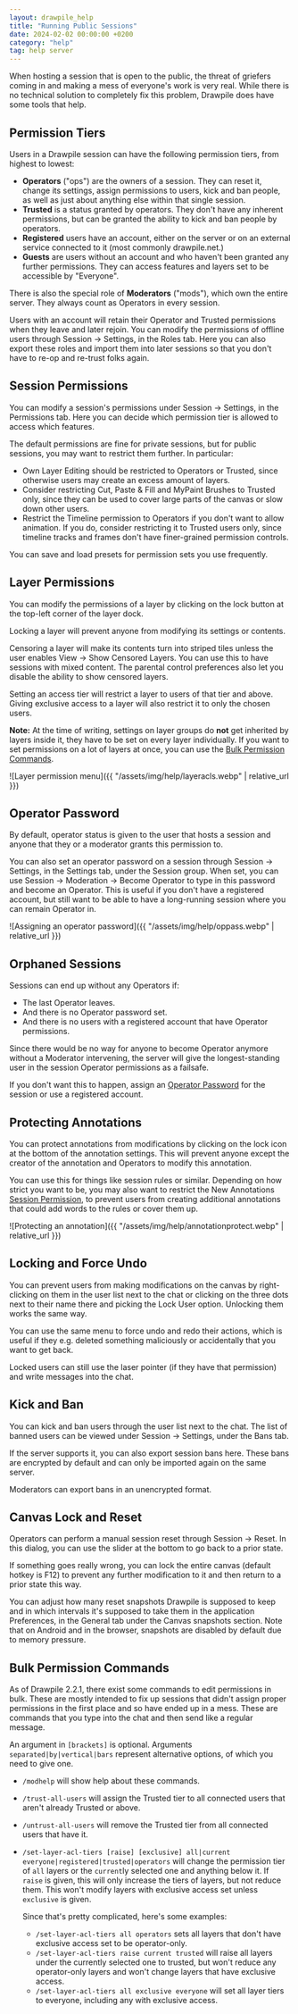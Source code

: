 ```yaml
---
layout: drawpile_help
title: "Running Public Sessions"
date: 2024-02-02 00:00:00 +0200
category: "help"
tag: help server
---
```


When hosting a session that is open to the public, the threat of griefers coming in and making a mess of everyone's work is very real. While there is no technical solution to completely fix this problem, Drawpile does have some tools that help.

## Permission Tiers

Users in a Drawpile session can have the following permission tiers, from highest to lowest:

* **Operators** ("ops") are the owners of a session. They can reset it, change its settings, assign permissions to users, kick and ban people, as well as just about anything else within that single session.
* **Trusted** is a status granted by operators. They don't have any inherent permissions, but can be granted the ability to kick and ban people by operators.
* **Registered** users have an account, either on the server or on an external service connected to it (most commonly drawpile.net.)
* **Guests** are users without an account and who haven't been granted any further permissions. They can access features and layers set to be accessible by "Everyone".

There is also the special role of **Moderators** ("mods"), which own the entire server. They always count as Operators in every session.

Users with an account will retain their Operator and Trusted permissions when they leave and later rejoin. You can modify the permissions of offline users through Session → Settings, in the Roles tab. Here you can also export these roles and import them into later sessions so that you don't have to re-op and re-trust folks again.

## Session Permissions

You can modify a session's permissions under Session → Settings, in the Permissions tab. Here you can decide which permission tier is allowed to access which features.

The default permissions are fine for private sessions, but for public sessions, you may want to restrict them further. In particular:

* Own Layer Editing should be restricted to Operators or Trusted, since otherwise users may create an excess amount of layers.
* Consider restricting Cut, Paste & Fill and MyPaint Brushes to Trusted only, since they can be used to cover large parts of the canvas or slow down other users.
* Restrict the Timeline permission to Operators if you don't want to allow animation. If you do, consider restricting it to Trusted users only, since timeline tracks and frames don't have finer-grained permission controls.

You can save and load presets for permission sets you use frequently.

## Layer Permissions

You can modify the permissions of a layer by clicking on the lock button at the top-left corner of the layer dock.

Locking a layer will prevent anyone from modifying its settings or contents.

Censoring a layer will make its contents turn into striped tiles unless the user enables View → Show Censored Layers. You can use this to have sessions with mixed content. The parental control preferences also let you disable the ability to show censored layers.

Setting an access tier will restrict a layer to users of that tier and above. Giving exclusive access to a layer will also restrict it to only the chosen users.

**Note:** At the time of writing, settings on layer groups do **not** get inherited by layers inside it, they have to be set on every layer individually. If you want to set permissions on a lot of layers at once, you can use the [Bulk Permission Commands](#bulk-permission-commands).

![Layer permission menu]({{ "/assets/img/help/layeracls.webp" | relative_url }})

## Operator Password

By default, operator status is given to the user that hosts a session and anyone that they or a moderator grants this permission to.

You can also set an operator password on a session through Session → Settings, in the Settings tab, under the Session group. When set, you can use Session → Moderation → Become Operator to type in this password and become an Operator. This is useful if you don't have a registered account, but still want to be able to have a long-running session where you can remain Operator in.

![Assigning an operator password]({{ "/assets/img/help/oppass.webp" | relative_url }})

## Orphaned Sessions

Sessions can end up without any Operators if:

* The last Operator leaves.
* And there is no Operator password set.
* And there is no users with a registered account that have Operator permissions.

Since there would be no way for anyone to become Operator anymore without a Moderator intervening, the server will give the longest-standing user in the session Operator permissions as a failsafe.

If you don't want this to happen, assign an [Operator Password](#operator-password) for the session or use a registered account.

## Protecting Annotations

You can protect annotations from modifications by clicking on the lock icon at the bottom of the annotation settings. This will prevent anyone except the creator of the annotation and Operators to modify this annotation.

You can use this for things like session rules or similar. Depending on how strict you want to be, you may also want to restrict the New Annotations [Session Permission](#session-permissions), to prevent users from creating additional annotations that could add words to the rules or cover them up.

![Protecting an annotation]({{ "/assets/img/help/annotationprotect.webp" | relative_url }})

## Locking and Force Undo

You can prevent users from making modifications on the canvas by right-clicking on them in the user list next to the chat or clicking on the three dots next to their name there and picking the Lock User option. Unlocking them works the same way.

You can use the same menu to force undo and redo their actions, which is useful if they e.g. deleted something maliciously or accidentally that you want to get back.

Locked users can still use the laser pointer (if they have that permission) and write messages into the chat.

## Kick and Ban

You can kick and ban users through the user list next to the chat. The list of banned users can be viewed under Session → Settings, under the Bans tab.

If the server supports it, you can also export session bans here. These bans are encrypted by default and can only be imported again on the same server.

Moderators can export bans in an unencrypted format.

## Canvas Lock and Reset

Operators can perform a manual session reset through Session → Reset. In this dialog, you can use the slider at the bottom to go back to a prior state.

If something goes really wrong, you can lock the entire canvas (default hotkey is F12) to prevent any further modification to it and then return to a prior state this way.

You can adjust how many reset snapshots Drawpile is supposed to keep and in which intervals it's supposed to take them in the application Preferences, in the General tab under the Canvas snapshots section. Note that on Android and in the browser, snapshots are disabled by default due to memory pressure.

## Bulk Permission Commands

As of Drawpile 2.2.1, there exist some commands to edit permissions in bulk. These are mostly intended to fix up sessions that didn't assign proper permissions in the first place and so have ended up in a mess. These are commands that you type into the chat and then send like a regular message.

An argument in `[brackets]` is optional. Arguments `separated|by|vertical|bars` represent alternative options, of which you need to give one.

* `/modhelp` will show help about these commands.
* `/trust-all-users` will assign the Trusted tier to all connected users that aren't already Trusted or above.
* `/untrust-all-users` will remove the Trusted tier from all connected users that have it.
* `/set-layer-acl-tiers [raise] [exclusive] all|current everyone|registered|trusted|operators` will change the permission tier of `all` layers or the `current`ly selected one and anything below it. If `raise` is given, this will only increase the tiers of layers, but not reduce them. This won't modify layers with exclusive access set unless `exclusive` is given.

  Since that's pretty complicated, here's some examples:
    * `/set-layer-acl-tiers all operators` sets all layers that don't have exclusive access set to be operator-only.
    * `/set-layer-acl-tiers raise current trusted` will raise all layers under the currently selected one to trusted, but won't reduce any operator-only layers and won't change layers that have exclusive access.
    * `/set-layer-acl-tiers all exclusive everyone` will set all layer tiers to everyone, including any with exclusive access.
